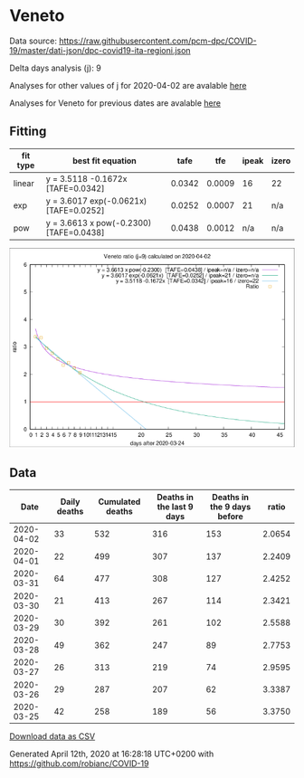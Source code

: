 # Veneto

Data source: https://raw.githubusercontent.com/pcm-dpc/COVID-19/master/dati-json/dpc-covid19-ita-regioni.json

Delta days analysis (j): 9

Analyses for other values of j for 2020-04-02 are avalable [here](../README.md)

Analyses for Veneto for previous dates are avalable [here](../../README.md)

## Fitting 
|fit type|best fit equation|tafe|tfe|ipeak|izero|
|-------|-----|--------|------|---|---|
|linear|y = 3.5118 -0.1672x  [TAFE=0.0342]|0.0342|0.0009|16|22|
|exp|y = 3.6017 exp(-0.0621x)  [TAFE=0.0252]|0.0252|0.0007|21|n/a|
|pow|y = 3.6613 x pow(-0.2300)  [TAFE=0.0438]|0.0438|0.0012|n/a|n/a|

![Plot](COVID-19_veneto_j9_2020-04-02.png)

## Data
|Date|Daily deaths|Cumulated deaths|Deaths in the last 9 days|Deaths in the 9 days before|ratio|
|----|----------|-----------|-------|--------------------|-----|
|2020-04-02|33|532|316|153|2.0654|
|2020-04-01|22|499|307|137|2.2409|
|2020-03-31|64|477|308|127|2.4252|
|2020-03-30|21|413|267|114|2.3421|
|2020-03-29|30|392|261|102|2.5588|
|2020-03-28|49|362|247|89|2.7753|
|2020-03-27|26|313|219|74|2.9595|
|2020-03-26|29|287|207|62|3.3387|
|2020-03-25|42|258|189|56|3.3750|

[Download data as CSV](COVID-19_veneto_j9_2020-04-02.csv)

Generated April 12th, 2020 at 16:28:18 UTC+0200 with https://github.com/robianc/COVID-19
